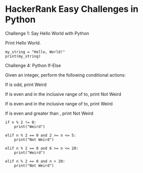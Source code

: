 # HackerRank Easy Challenges in Python

Challenge 1: Say Hello World with Python

Print Hello World.

```
my_string = "Hello, World!"
print(my_string)
```

Challenge 4: Python If-Else

Given an integer, perform the following conditional actions:

If is odd, print Weird

If is even and in the inclusive range of to, print Not Weird

If is even and in the inclusive range of to, print Weird

If is even and greater than , print Not Weird

```
if n % 2 != 0:
    print("Weird")

elif n % 2 == 0 and 2 >= n <= 5:
    print("Not Weird")
        
elif n % 2 == 0 and 6 >= n <= 20:
    print("Weird")
        
elif n % 2 == 0 and n > 20:
    print("Not Weird")
```
